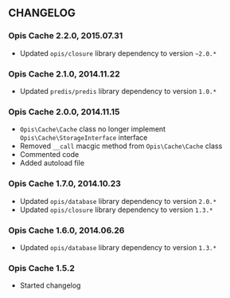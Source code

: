 CHANGELOG
-----------
### Opis Cache 2.2.0, 2015.07.31

* Updated `opis/closure` library dependency to version `~2.0.*`

### Opis Cache 2.1.0, 2014.11.22

* Updated `predis/predis` library dependency to version `1.0.*`

### Opis Cache 2.0.0, 2014.11.15

* `Opis\Cache\Cache` class no longer implement `Opis\Cache\StorageInterface` interface
* Removed `__call` macgic method from `Opis\Cache\Cache` class
* Commented code
* Added autoload file

### Opis Cache 1.7.0, 2014.10.23

* Updated `opis/database` library dependency to version `2.0.*`
* Updated `opis/closure` library dependency to version `1.3.*`

### Opis Cache 1.6.0, 2014.06.26

* Updated `opis/database` library dependency to version `1.3.*`

### Opis Cache 1.5.2

* Started changelog

